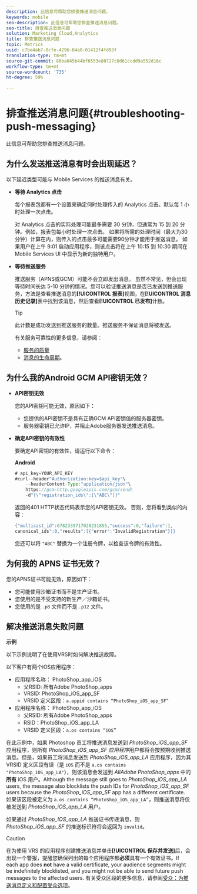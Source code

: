 ```yaml
---
description: 此信息可帮助您排查推送消息问题。
keywords: mobile
seo-description: 此信息可帮助您排查推送消息问题。
seo-title: 排查推送消息问题
solution: Marketing Cloud,Analytics
title: 排查推送消息问题
topic: Metrics
uuid: c7be4ab7-0cfe-4296-84a8-01412f4fd93f
translation-type: tm+mt
source-git-commit: 86ba045b44bf6553e80727c0d61ccdd9a552d16c
workflow-type: tm+mt
source-wordcount: '735'
ht-degree: 59%

---
```



# 排查推送消息问题{#troubleshooting-push-messaging}

此信息可帮助您排查推送消息问题。

## 为什么发送推送消息有时会出现延迟？

以下延迟类型可能与 Mobile Services 的推送消息有关。

* **等待 Analytics 点击**

   每个报表包都有一个设置来确定何时处理传入的 Analytics 点击。默认每 1 小时处理一次点击。

   对 Analytics 点击的实际处理可能最多需要 30 分钟，但通常为 15 到 20 分钟。例如，报表包每小时处理一次点击。 如果将所需的处理时间（最大为30分钟）计算在内，则传入的点击最多可能需要90分钟才能用于推送消息。 如果用户在上午 9:01 启动应用程序，则该点击将在上午 10:15 到 10:30 期间在 Mobile Services UI 中显示为新的独特用户。

* **等待推送服务**

   推送服务（APNS或GCM）可能不会立即发出消息。 虽然不常见，但会出现等待时间长达 5-10 分钟的情况。您可以验证推送消息是否已发送到推送服务，方法是查看推送消息的&#x200B;**[!UICONTROL 报表]**&#x200B;视图，在&#x200B;**[!UICONTROL 消息历史记录]**&#x200B;表中找到该消息，然后查看&#x200B;**[!UICONTROL 已发布]**&#x200B;计数。

   >[!TIP]
   >
   >此计数是成功发送到推送服务的数量。推送服务不保证消息将被发送。

   有关服务可靠性的更多信息，请参阅：

   * [服务的质量](https://developer.apple.com/library/content/documentation/NetworkingInternet/Conceptual/RemoteNotificationsPG/APNSOverview.html#//apple_ref/doc/uid/TP40008194-CH8-SW5l)
   * [消息的生命周期](https://developers.google.com/cloud-messaging/concept-options#lifetime)。

## 为什么我的Android GCM API密钥无效？

* **API密钥无效**

   您的API密钥可能无效，原因如下：

   * 您提供的API密钥不是具有正确GCM API密钥值的服务器密钥。
   * 服务器密钥已允许IP，并阻止Adobe服务器发送推送消息。

* **确定API密钥的有效性**

   要确定API密钥的有效性，请运行以下命令：

   **Android**

   ```java
   # api_key=YOUR_API_KEY
   #curl--header"Authorization:key=$api_key"\
       --headerContent-Type:"application/json"\ 
       https://gcm-http.googleapis.com/gcm/send\
       -d"{\"registration_ids\":[\"ABC\"]}"
   ```

   返回的401 HTTP状态代码表示您的API密钥无效。 否则，您将看到类似的内容：

   ```java
   {"multicast_id":6782339717028231855,"success":0,"failure":1,
   canonical_ids":0,"results":[{"error":"InvalidRegistration"}]}
   ```

   您还可以将 `"ABC"` 替换为一个注册令牌，以检查该令牌的有效性。

## 为何我的 APNS 证书无效？

您的APNS证书可能无效，原因如下：

* 您可能使用沙箱证书而不是生产证书。
* 您使用的是不受支持的新生产／沙箱证书。
* 您使用的是 `.p8` 文件而不是 `.p12` 文件。

## 解决推送消息失败问题

**示例**

以下示例说明了在使用VRS时如何解决推送故障。

以下客户有两个iOS应用程序：

* 应用程序名称： PhotoShop_app_iOS
   * 父RSID: 所有Adobe PhotoShop_apps
   * VRSID: PhotoShop_iOS_app_SF
   * VRSID 定义区段：`a.appid contains “PhotoShop_iOS_app_SF”`
* 应用程序名称： PhotoShop_app_iOS
   * 父RSID: 所有Adobe PhotoShop_apps
   * RSID：PhotoShop_iOS_app_LA
   * VRSID 定义区段：`a.os contains “iOS”`

在此示例中，如果 Photoshop 员工将推送消息发送到 *PhotoShop_iOS_app_SF* 应用程序，则所有 *PhotoShop_iOS_app_SF 应用程序*&#x200B;用户都将会按预期收到推送消息。但是，如果员工将消息发送到 *PhotoShop_iOS_app_LA* 应用程序，因为其 VRSID 定义区段有误（是 `iOS` 而不是 `a.os contains "PhotoShop_iOS_app_LA"`），则该消息会发送到 *AllAdobe PhotoShop_apps* 中的&#x200B;**所有** iOS 用户。Although the message still goes to *PhotoShop_iOS_app_LA* users, the message also blocklists the push IDs for *PhotoShop_iOS_app_SF* users because the *PhotoShop_iOS_app_SF* app has a different certificate. 如果该区段被定义为 `a.os contains “PhotoShop_iOS_app_LA”`，则推送消息将仅被发送到 *PhotoShop_iOS_app_LA* 用户。

如果通过 *PhotoShop_IOS_app_LA* 推送证书传递消息，则 *PhotoShop_iOS_app_SF* 的推送标识符将会返回为 `invalid`。

>[!CAUTION]
>
>在为使用 VRS 的应用程序创建推送消息并单击&#x200B;**[!UICONTROL 保存并发送]**&#x200B;后，会出现一个警报，提醒您确保列出的每个应用程序都&#x200B;**必须**&#x200B;具有一个有效证书。If each app does **not** have a valid certificate, your audience segments might be indefinitely blocklisted, and you might not be able to send future push messages to the affected users. 有关受众区段的更多信息，请参阅[受众：为推送消息定义和配置受众选项](/help/using/in-app-messaging/t-create-push-message/c-audience-push-message.md)。
